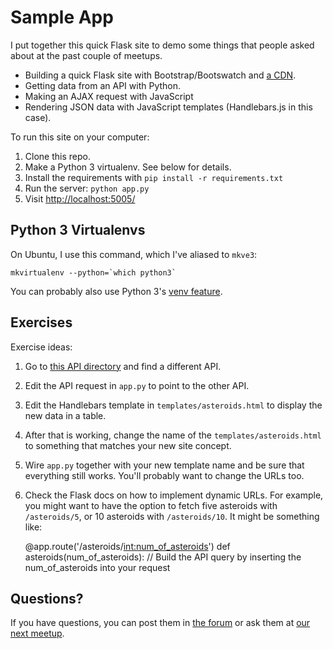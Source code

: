 Sample App
==========

I put together this quick Flask site to demo some things that people asked about at the past couple of meetups.

* Building a quick Flask site with Bootstrap/Bootswatch and [a CDN](http://cdnjs.com/).
* Getting data from an API with Python.
* Making an AJAX request with JavaScript
* Rendering JSON data with JavaScript templates (Handlebars.js in this case).

To run this site on your computer:

1. Clone this repo.
1. Make a Python 3 virtualenv. See below for details.
1. Install the requirements with `pip install -r requirements.txt`
1. Run the server: `python app.py`
1. Visit [http://localhost:5005/](http://localhost:5005/)

## Python 3 Virtualenvs

On Ubuntu, I use this command, which I've aliased to `mkve3`:

    mkvirtualenv --python=`which python3`

You can probably also use Python 3's [venv feature](https://docs.python.org/3/library/venv.html).

## Exercises

Exercise ideas:

1. Go to [this API directory](http://www.programmableweb.com/apis/directory) and find a different API.
1. Edit the API request in `app.py` to point to the other API.
1. Edit the Handlebars template in `templates/asteroids.html` to display the new data in a table.
1. After that is working, change the name of the `templates/asteroids.html` to something that matches your new site concept.
1. Wire `app.py` together with your new template name and be sure that everything still works. You'll probably want to change the URLs too.
1. Check the Flask docs on how to implement dynamic URLs. For example, you might want to have the option to fetch five asteroids with `/asteroids/5`, or 10 asteroids with `/asteroids/10`. It might be something like:


    @app.route('/asteroids/<int:num_of_asteroids>')
    def asteroids(num_of_asteroids):
        // Build the API query by inserting the num_of_asteroids into your request

## Questions?

If you have questions, you can post them in <a href="http://codeselfstudy.com/forum">the forum</a> or ask them at <a href="http://www.meetup.com/codeselfstudy/">our next meetup</a>.
